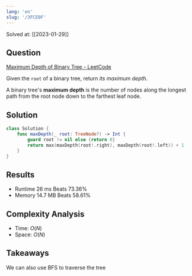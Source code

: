 ```yaml
---
lang: 'en'
slug: '/3FCE0F'
---
```


Solved at: [[2023-01-29]]

## Question

[Maximum Depth of Binary Tree - LeetCode](https://leetcode.com/problems/maximum-depth-of-binary-tree/)

Given the `root` of a binary tree, return *its maximum depth*.

A binary tree's **maximum depth** is the number of nodes along the longest path from the root node down to the farthest leaf node.

## Solution

```swift
class Solution {
    func maxDepth(_ root: TreeNode?) -> Int {
        guard root != nil else {return 0}
        return max(maxDepth(root!.right), maxDepth(root!.left)) + 1
    }
}
```

## Results

- Runtime 26 ms Beats 73.36%
- Memory 14.7 MB Beats 58.61%

## Complexity Analysis

- Time: $O(N)$
- Space: $O(N)$

## Takeaways

We can also use BFS to traverse the tree

